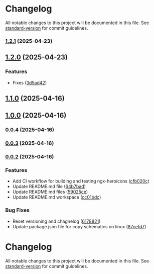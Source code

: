 # Changelog

All notable changes to this project will be documented in this file. See [standard-version](https://github.com/conventional-changelog/standard-version) for commit guidelines.

### [1.2.1](https://github.com/atheodosiou/ngx-heroicons/compare/v1.2.0...v1.2.1) (2025-04-23)

## [1.2.0](https://github.com/atheodosiou/ngx-heroicons/compare/v1.1.0...v1.2.0) (2025-04-23)


### Features

* Fixes ([3d5ad42](https://github.com/atheodosiou/ngx-heroicons/commit/3d5ad42f13dd02acb38fe14612359a70bbcf4c76))

## [1.1.0](https://github.com/atheodosiou/ngx-heroicons/compare/v1.0.0...v1.1.0) (2025-04-16)

## [1.0.0](https://github.com/atheodosiou/ngx-heroicons/compare/v0.0.4...v1.0.0) (2025-04-16)

### [0.0.4](https://github.com/atheodosiou/ngx-heroicons/compare/v0.0.3...v0.0.4) (2025-04-16)

### [0.0.3](https://github.com/atheodosiou/ngx-heroicons/compare/v0.0.2...v0.0.3) (2025-04-16)

### [0.0.2](https://github.com/atheodosiou/ngx-heroicons/compare/v0.0.1...v0.0.2) (2025-04-16)


### Features

* Add CI workflow for building and testing ngx-heroicons ([cfb020c](https://github.com/atheodosiou/ngx-heroicons/commit/cfb020c242c7058d68c166b14cc8b9515771dc65))
* Update README.md file ([64b7bad](https://github.com/atheodosiou/ngx-heroicons/commit/64b7bad8076d223a8508c69d3b73e1378d6cdfbb))
* Update README.md files ([59025ce](https://github.com/atheodosiou/ngx-heroicons/commit/59025cefde487e28c2269108d4bf406768d7acc0))
* Update README.md workspace ([cc01bdc](https://github.com/atheodosiou/ngx-heroicons/commit/cc01bdc9aa80ccf18ece99706e32584ffdf08462))


### Bug Fixes

* Reset versioning and chagnelog ([6178821](https://github.com/atheodosiou/ngx-heroicons/commit/6178821da71ffc2d911f1823c24147d60ec05e0f))
* Update package.json file for copy schematics on linux ([87cefd7](https://github.com/atheodosiou/ngx-heroicons/commit/87cefd7e12dc1e66facf431942dd72715e7deada))

# Changelog

All notable changes to this project will be documented in this file. See [standard-version](https://github.com/conventional-changelog/standard-version) for commit guidelines.
